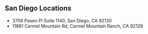 ## San Diego Locations
- 3706 Paseo Pl Suite 1140, San Diego, CA 92130
- 11881 Carmel Mountain Rd, Carmel Mountain Ranch, CA 92128